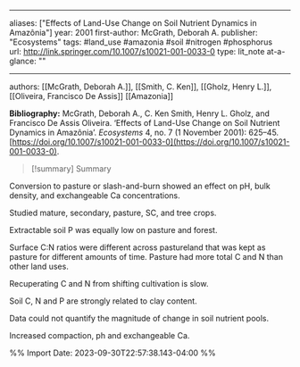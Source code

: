   
---
aliases: ["Effects of Land-Use Change on Soil Nutrient Dynamics in Amazônia"] 
year: 2001 
first-author: McGrath, Deborah A.
publisher: "Ecosystems" 
tags:   #land_use      #amazonia      #soil      #nitrogen      #phosphorus   
url: http://link.springer.com/10.1007/s10021-001-0033-0 
type: lit_note
at-a-glance: ""

--- 
authors: [[McGrath, Deborah A.]], [[Smith, C. Ken]], [[Gholz, Henry L.]], [[Oliveira, Francisco De Assis]]
 [[Amazonia]]   

**Bibliography:** McGrath, Deborah A., C. Ken Smith, Henry L. Gholz, and Francisco De Assis Oliveira. ‘Effects of Land-Use Change on Soil Nutrient Dynamics in Amazônia’. _Ecosystems_ 4, no. 7 (1 November 2001): 625–45. [https://doi.org/10.1007/s10021-001-0033-0](https://doi.org/10.1007/s10021-001-0033-0). 

>[!summary] Summary
> 



Conversion to pasture or slash-and-burn showed an effect on pH, bulk density, and exchangeable Ca concentrations. 

Studied mature, secondary, pasture, SC, and tree crops. 

Extractable soil P was equally low on pasture and forest. 

Surface C:N ratios were different across pastureland that was kept as pasture for different amounts of time. Pasture had more total C and N than other land uses. 

Recuperating C and N from shifting cultivation is slow. 

Soil C, N and P are strongly related to clay content. 

Data could not quantify the magnitude of change in soil nutrient pools. 

Increased compaction, ph and exchangeable Ca.


%% Import Date: 2023-09-30T22:57:38.143-04:00 %%
